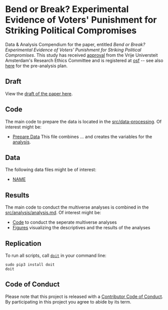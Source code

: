 # Bend or Break? Experimental Evidence of Voters' Punishment for Striking Political Compromises

Data &amp; Analysis Compendium for the paper, entitled _Bend or Break? Experimental Evidence of Voters' Punishment for Striking Political Compromises_. 
This study has received [approval](docs/EthicalApproval.pdf) from the Vrije Universteit Amsterdam's Research Ethics Committee and is registered at [osf](https://osf.io/kvtzp/) -- see also [here](docs/pap/compromise-punishment-pap.pdf) for the pre-analysis plan.

## Draft
View the [draft of the paper here](report/draft.pdf).

## Code
The main code to prepare the data is located in the [src/data-processing](src/data-processing/). 
Of interest might be:

* [Prepare Data](src/data-processing/prep_data.md) This file combines ... and creates the variables for the [analysis](src/analysis/analysis.md).

## Data

The following data files might be of interest:

* [NAME](LOCATION) 

## Results

The main code to conduct the multiverse analyses is combined in the [src/analysis/analysis.md](src/analysis/analysis.md). 
Of interest might be:
* [Code](src/analysis/) to conduct the seperate multiverse analyses
* [Figures](report/figures) visualizing the descriptives and the results of the analyses 

## Replication 

To run all scripts, call [`doit`](https://github.com/ccs-amsterdam/ccs-compendium) in your command line:

```
sudo pip3 install doit
doit
```

## Code of Conduct

Please note that this project is released with a [Contributor Code of
Conduct](CODE_OF_CONDUCT.md). By participating in this project you agree to
abide by its term.